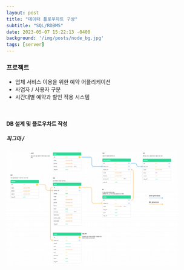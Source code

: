 ```yaml
---
layout: post
title: "데이터 플로우차트 구상"
subtitle: "SQL/RDBMS"
date: 2023-05-07 15:22:13 -0400
background: '/img/posts/node_bg.jpg'
tags: [server]
---
```


### 프로젝트
* 업체 서비스 이용을 위한 예약 어플리케이션
* 사업자 / 사용자 구분
* 시간대별 예약과 할인 적용 시스템

<br>

#### DB 설계 및 플로우차트 작성

##### 피그마 / 
<img src="/img/posts/database.png" width="90%" height="90%"> 	
